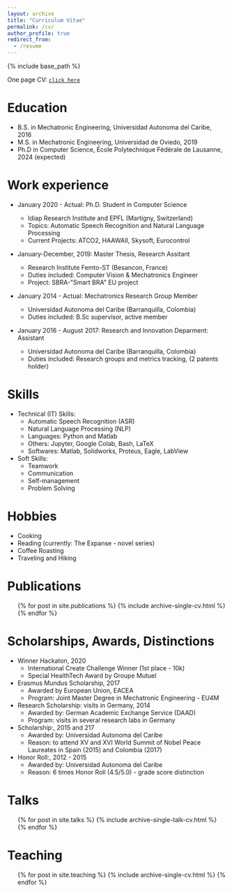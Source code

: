 ```yaml
---
layout: archive
title: "Curriculum Vitae"
permalink: /cv/
author_profile: true
redirect_from:
  - /resume
---
```


{% include base_path %}


One page CV: [`click here`](/files/cv/Resume_Juan_Pablo_Zuluaga.pdf)


Education
======
* B.S. in Mechatronic Engineering, Universidad Autonoma del Caribe, 2016
* M.S. in Mechatronic Engineering, Universidad de Oviedo, 2019
* Ph.D in Computer Science, École Polytechnique Fédérale de Lausanne, 2024 (expected)

Work experience
======
* January 2020 - Actual: Ph.D. Student in Computer Science
  * Idiap Research Institute and EPFL (Martigny, Switzerland)
  * Topics: Automatic Speech Recognition and Natural Language Processing 
  * Current Projects: ATCO2, HAAWAII, Skysoft, Eurocontrol

* January-December, 2019: Master Thesis, Research Assitant
  * Research Institute Femto-ST (Besancon, France)
  * Duties included: Computer Vision & Mechatronics Engineer
  * Project: SBRA-"Smart BRA" EU project

* January 2014 - Actual: Mechatronics Research Group Member
  * Universidad Autonoma del Caribe (Barranquilla, Colombia)
  * Duties included: B.Sc supervisor, active member

* January 2016 - August 2017: Research and Innovation Deparment: Assistant
  * Universidad Autonoma del Caribe (Barranquilla, Colombia)
  * Duties included: Research groups and metrics tracking, (2 patents holder)

Skills
======
* Technical (IT) Skills:
  * Automatic Speech Recognition (ASR)
  * Natural Language Processing (NLP)
  * Languages: Python and Matlab 
  * Others: Jupyter, Google Colab, Bash, LaTeX
  * Softwares: Matlab, Solidworks, Proteus, Eagle, LabView
* Soft Skills:
  * Teamwork
  * Communication
  * Self-management
  * Problem Solving

Hobbies
======
* Cooking
* Reading (currently: The Expanse - novel series)
* Coffee Roasting
* Traveling and Hiking

Publications
======
  <ul>{% for post in site.publications %}
    {% include archive-single-cv.html %}
  {% endfor %}</ul>
  
Scholarships, Awards, Distinctions
======
* Winner Hackaton, 2020
  * International Create Challenge Winner (1st place - 10k)
  * Special HealthTech Award by Groupe Mutuel
* Erasmus Mundus Scholarship, 2017
  * Awarded by European Union, EACEA
  * Program: Joint Master Degree in Mechatronic Engineering - EU4M
* Research Scholarship: visits in Germany, 2014
  * Awarded by: German Academic Exchange Service (DAAD)
  * Program: visits in several research labs in Germany
* Scholarship:, 2015 and 217
  * Awarded by: Universidad Autonoma del Caribe
  * Reason: to attend XV and XVI World Summit of Nobel Peace Laureates in Spain (2015) and Colombia (2017)
* Honor Roll:, 2012 - 2015
  * Awarded by: Universidad Autonoma del Caribe
  * Reason: 6 times Honor Roll (4.5/5.0) - grade score distinction

Talks
======
  <ul>{% for post in site.talks %}
    {% include archive-single-talk-cv.html %}
  {% endfor %}</ul>
  
Teaching
======
  <ul>{% for post in site.teaching %}
    {% include archive-single-cv.html %}
  {% endfor %}</ul>
  